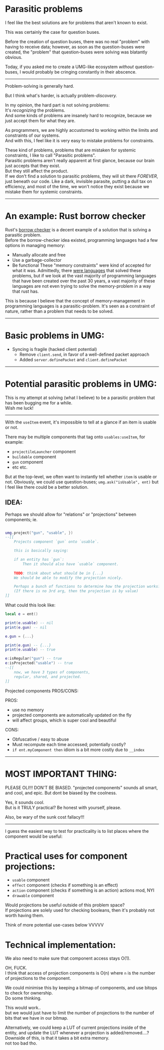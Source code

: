 

# Parasitic problems

I feel like the best solutions are for problems that aren't known to exist.

This was certainly the case for question buses.

Before the creation of question buses, there was no real "problem" with having to receive data;
however, as soon as the question-buses were created, the "problem" that question-buses were solving was blatantly obvious.

Today, if you asked me to create a UMG-like ecosystem *without* question-buses, I would probably be cringing constantly in their abscence.

-----------------

Problem-solving is generally hard.

But I think what's harder, is actually problem-*discovery.*

In my opinion, the hard part is not solving problems:<br/>
It's *recognizing* the problems.<br/>
And some kinds of problems are insanely hard to recognize, because we just accept them for what they are. 

As programmers, we are highly accustomed to working within the limits and constraints of our systems.<br/>
And with this, I feel like it is very easy to mistake problems for constraints.

These kind of problems, problems that are mistaken for systemic constraints, I like to call "Parasitic problems".<br/>
Parasitic problems aren't really apparent at first glance, because our brain just accepts that they exist.<br/>
But they still affect the product.<br/>If we don't find a solution to parasitic problems, they will sit there *FOREVER*, just beneath our code. Like a dark, invisible parasite, putting a dull tax on efficiency, and most of the time, we won't notice they exist because we mistake them for systemic constraints.

--------------

# An example: Rust borrow checker
Rust's [borrow checker](https://doc.rust-lang.org/1.8.0/book/references-and-borrowing.html) is a decent example of a solution that is solving a parasitic problem.<br/>
Before the borrow-checker idea existed, programming languages had a few options in managing memory:
- Manually allocate and free
- Use a garbage-collector
- Be functional
These "memory constraints" were kind of accepted for what it was. Admittedly, there [were languages](https://www.reddit.com/r/rust/comments/t9972l/did_rust_first_introduce_the_ownership_concept/) that solved these problems, but if we look at the vast majority of programming languages that have been created over the past 30 years, a vast majority of these languages are not even trying to solve the memory-problem in a way that rust has.

This is because I believe that the concept of memory-management in programming languages is a parasitic-problem. It's seen as a constraint of nature, rather than a problem that needs to be solved.



----------------------

# Basic problems in UMG:
- Syncing is fragile (hacked client potential)
    - Remove `client.send`, in favor of a well-defined packet approach
    - Added `server.definePacket` and `client.definePacket`


----------------------


# Potential parasitic problems in UMG:

This is my attempt at solving (what I believe) to be a parasitic problem that has been bugging me for a while.<br/>
Wish me luck!

------------

With the `useItem` event, it's impossible to tell at a glance if an item
is usable or not.

There may be multiple components that tag onto `usables:useItem`,
for example:
- `projectileLauncher` component
- `buildable` component
- `gun` component
- etc etc.

But at the top-level, we often want to instantly tell whether `item`
is usable or not.
Obviously, we could use question-buses; `umg.ask("isUsable", ent)`
but I feel like there could be a better solution.


## IDEA:
Perhaps we should allow for "relations" or "projections"
between components;
ie.
```lua

umg.project("gun", "usable", })
--[[
    Projects component `gun` onto `usable`.

    this is basically saying:

    if an entity has `gun`:
        Then it should also have `usable` component.
    
    TODO: think about what should be in {...}
    We should be able to modify the projection nicely.

    Perhaps a bunch of functions to determine how the projection works?
    (If there is no 3rd arg, then the projection is by value)
]]

```

What could this look like:
```lua
local e = ent()

print(e.usable) -- nil
print(e.gun) -- nil

e.gun = {...}

print(e.gun) -- {...}
print(e.usable) -- true

e:isRegular("gun") -- true
e:isProjected("usable") -- true
--[[
    now, we have 3 types of components,
    regular, shared, and projected.
]]

```

Projected components PROS/CONS:

PROS:
- use no memory
- projected components are automatically updated on the fly
- will affect groups, which is super cool and beautiful

CONS:
- Obfuscative / easy to abuse
- Must recompute each time accessed; potentially costly?
- `if ent.myComponent then` idiom is a bit more costly due to `__index`

------------------

# MOST IMPORTANT THING:
PLEASE OLI!!!
DON'T BE BIASED.
"projected components" sounds all smart, and cool, and epic.
But dont be biased by the coolness.

Yes, it sounds cool.<br/>
But is it TRULY practical? Be honest with yourself, please.

Also, be wary of the sunk cost fallacy!!!

----------

I guess the easiest way to test for practicality is to list places
where the component would be useful:

# Practical uses for component projections:

- `usable` component
- `effect` component (checks if something is an effect)
- `action` component (checks if something is an action)
    actions mod, NYI
- `drawable` component

Would projections be useful outside of this problem space?<br/>
If projections are solely used for checking booleans, then
it's probably not worth having them.

Think of more potential use-cases below VVVVV










# Technical implementation:

We also need to make sure that component access stays O(1).

OH, FUCK.<br/>
I think that access of projection components is O(n) where
`n` is the number of projections to the component.

We could minimise this by keeping a bitmap of components,
and use bitops to check for ownership.<br/>
Do some thinking.

This would work..<br/>
but we would just have to limit the number of projections to the number
of bits that we have in our bitmap.

Alternatively, we could keep a LUT of current projections inside
of the entity, and update the LUT whenever a projection
is added/removed....?<br/>
Downside of this, is that it takes a bit extra memory.<br/>
not too bad tho.

